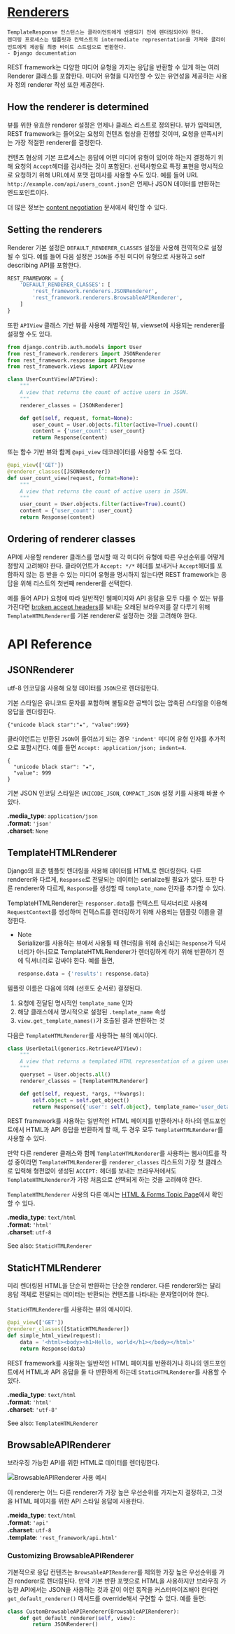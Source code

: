 # [Renderers](https://www.django-rest-framework.org/api-guide/renderers/)
```
TemplateResponse 인스턴스는 클라이언트에게 반환되기 전에 렌더링되어야 한다.
렌더링 프로세스는 템플릿과 컨텍스트의 intermediate representation을 가져와 클라이언트에게 제공될 최종 바이트 스트림으로 변환한다.
- Django documentation
```

REST framework는 다양한 미디어 유형을 가지는 응답을 반환할 수 있게 하는 여러 Renderer 클래스를 포함한다. 미디어 유형을 디자인할 수 있는 유연성을 제공하는 사용자 정의 renderer 작성 또한 제공한다.

## How the renderer is determined
뷰를 위한 유효한 renderer 설정은 언제나 클래스 리스트로 정의된다. 뷰가 입력되면, REST framework는 들어오는 요청의 컨텐츠 협상을 진행할 것이며, 요청을 만족시키는 가장 적절한 renderer를 결정한다.

컨텐츠 협상의 기본 프로세스는 응답에 어떤 미디어 유형이 있어야 하는지 결정하기 위해 요청의 `Accept`헤더를 검사하는 것이 포함된다. 선택사항으로 특정 표현을 명시적으로 요청하기 위해 URL에서 포맷 접미사를 사용할 수도 있다. 예를 들어 URL `http://example.com/api/users_count.json`은 언제나 JSON 데이터를 반환하는 엔드포인트이다.

더 많은 정보는 [content negotiation](https://www.django-rest-framework.org/api-guide/content-negotiation/) 문서에서 확인할 수 있다.

## Setting the renderers
Renderer 기본 설정은 `DEFAULT_RENDERER_CLASSES` 설정을 사용해 전역적으로 설정될 수 있다. 예를 들어 다음 설정은 `JSON`을 주된 미디어 유형으로 사용하고 self describing API를 포함한다.

```python
REST_FRAMEWORK = {
    'DEFAULT_RENDERER_CLASSES': [
        'rest_framework.renderers.JSONRenderer',
        'rest_framework.renderers.BrowsableAPIRenderer',
    ]
}
```

또한 `APIView` 클래스 기반 뷰를 사용해 개별적인 뷰, viewset에 사용되는 renderer를 설정할 수도 있다.

```python
from django.contrib.auth.models import User
from rest_framework.renderers import JSONRenderer
from rest_framework.response import Response
from rest_framework.views import APIView

class UserCountView(APIView):
    """
    A view that returns the count of active users in JSON.
    """
    renderer_classes = [JSONRenderer]

    def get(self, request, format=None):
        user_count = User.objects.filter(active=True).count()
        content = {'user_count': user_count}
        return Response(content)
```

또는 함수 기반 뷰와 함께 `@api_view` 데코레이터를 사용할 수도 있다.

```python
@api_view(['GET'])
@renderer_classes([JSONRenderer])
def user_count_view(request, format=None):
    """
    A view that returns the count of active users in JSON.
    """
    user_count = User.objects.filter(active=True).count()
    content = {'user_count': user_count}
    return Response(content)
```

## Ordering of renderer classes
API에 사용할 renderer 클래스를 명시할 때 각 미디어 유형에 따른 우선순위를 어떻게 정할지 고려해야 한다. 클라이언트가 `Accept: */*` 헤더를 보내거나 `Accept`헤더를 포함하지 않는 등 받을 수 있는 미디어 유형을 명시하지 않는다면 REST framework는 응답을 위해 리스트의 첫번째 renderer를 선택한다.

예를 들어 API가 요청에 따라 일반적인 웹페이지와 API 응답을 모두 다룰 수 있는 뷰를 가진다면 [broken accept headers](http://www.gethifi.com/blog/browser-rest-http-accept-headers)를 보내는 오래된 브라우저를 잘 다루기 위해 `TemplateHTMLRenderer`를 기본 renderer로 설정하는 것을 고려해야 한다.

# API Reference
## JSONRenderer
utf-8 인코딩을 사용해 요청 데이터를 `JSON`으로 렌더링한다.

기본 스타일은 유니코드 문자를 포함하며 불필요한 공백이 없는 압축된 스타일을 이용해 응답을 렌더링한다.

```
{"unicode black star":"★", "value":999}
```

클라이언트는 반환된 `JSON`이 들여쓰기 되는 경우 `'indent'`  미디어 유형 인자를 추가적으로 포함시킨다. 예를 들면 `Accept: application/json; indent=4`.

```
{
  "unicode black star": "★",
  "value": 999
}
```

기본 JSON 인코딩 스타일은 `UNICODE_JSON`, `COMPACT_JSON` 설정 키를 사용해 바꿀 수 있다.

**.media_type**: `application/json`<br>
**.format**: `'json'`<br>
**.charset**: `None`

## TemplateHTMLRenderer
Django의 표준 템플릿 렌더링을 사용해 데이터를 HTML로 렌더링한다. 다른 renderer와 다르게, `Response`로 전달되는 데이터는 serialize될 필요가 없다. 또한 다른 renderer와 다르게, `Response`를 생성할 때 `template_name` 인자를 추가할 수 있다.

TemplateHTMLRenderer는 `responser.data`를 컨텍스트 딕셔너리로 사용해 `RequestContext`를 생성하며 컨텍스트를 렌더링하기 위해 사용되는 템플릿 이름을 결정한다.

- Note<br>
  Serializer를 사용하는 뷰에서 사용될 때 렌더링을 위해 송신되는 `Response`가 딕셔너리가 아니므로 TemplateHTMLRenderer가 렌더링하게 하기 위해 반환하기 전에 딕셔너리로 감싸야 한다. 예를 들면,
  ```python
  response.data = {'results': response.data}
  ```

템플릿 이름은 다음에 의해 (선호도 순서로) 결정된다.

1. 요청에 전달된 명시적인 `template_name` 인자
2. 해당 클래스에서 명시적으로 설정된 `.template_name` 속성
3. `view.get_template_names()`가 호출된 결과 반환하는 것

다음은 `TemplateHTMLRenderer`를 사용하는 뷰의 예시이다.

```python
class UserDetail(generics.RetrieveAPIView):
    """
    A view that returns a templated HTML representation of a given user.
    """
    queryset = User.objects.all()
    renderer_classes = [TemplateHTMLRenderer]

    def get(self, request, *args, **kwargs):
        self.object = self.get_object()
        return Response({'user': self.object}, template_name='user_detail.html')
```

REST framework를 사용하는 일반적인 HTML 페이지를 반환하거나 하나의 엔드포인트에서 HTML과 API 응답을 반환하게 할 때, 두 경우 모두 `TemplateHTMLRenderer`를 사용할 수 있다.

만약 다른 renderer 클래스와 함께 `TemplateHTMLRenderer`를 사용하는 웹사이트를 작성 중이라면 `TemplateHTMLRenderer`를 `renderer_classes` 리스트의 가장 첫 클래스로 입력해 형편없이 생성된 `ACCEPT:` 헤더를 보내는 브라우저에서도 `TemplateHTMLRenderer`가 가장 처음으로 선택되게 하는 것을 고려해야 한다.

`TemplateHTMLRenderer` 사용의 다른 예시는 [HTML & Forms Topic Page](https://www.django-rest-framework.org/topics/html-and-forms/)에서 확인할 수 있다.

**.media_type**: `text/html`<br>
**.format**: `'html'`<br>
**.charset**: `utf-8`<br>

See also: `StaticHTMLRenderer`

## StaticHTMLRenderer
미리 렌더링된 HTML을 단순히 반환하는 단순한 renderer. 다른 renderer와는 달리 응답 객체로 전달되는 데이터는 반환되는 컨텐츠를 나타내는 문자열이어야 한다.

`StaticHTMLRenderer`를 사용하는 뷰의 예시이다.

```python
@api_view(['GET'])
@renderer_classes([StaticHTMLRenderer])
def simple_html_view(request):
    data = '<html><body><h1>Hello, world</h1></body></html>'
    return Response(data)
```

REST framework를 사용하는 일반적인 HTML 페이지를 반환하거나 하나의 엔드포인트에서 HTML과 API 응답을 둘 다 반환하게 하는데 `StaticHTMLRenderer`를 사용할 수 있다.

**.media_type**: `text/html`<br>
**.format**: `'html'`<br>
**.charset**: `'utf-8'`<br>

See also: `TemplateHTMLRenderer`

## BrowsableAPIRenderer
브라우징 가능한 API를 위한 HTML로 데이터를 렌더링한다.

![BrowsableAPIRenderer 사용 예시](https://www.django-rest-framework.org/img/quickstart.png)

이 renderer는 어느 다른 renderer가 가장 높은 우선순위를 가지는지 결정하고, 그것을 HTML 페이지를 위한 API 스타일 응답에 사용한다.

**.meida_type**: `text/html`<br>
**.format**: `'api'`<br>
**.charset**: `utf-8`<br>
**.template**: `'rest_framework/api.html'`

### Customizing BrowsableAPIRenderer
기본적으로 응답 컨텐츠는 `BrowsableAPIRenderer`를 제외한 가장 높은 우선순위를 가진 renderer로 렌더링된다. 만약 기본 반환 포맷으로 HTML을 사용하지만 브라우징 가능한 API에서는 JSON을 사용하는 것과 같이 이런 동작을 커스터마이즈해야 한다면 `get_default_renderer()` 메서드를 override해서 구현할 수 있다. 예를 들면:

```python
class CustomBrowsableAPIRenderer(BrowsableAPIRenderer):
    def get_default_renderer(self, view):
        return JSONRenderer()
```